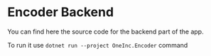 ﻿# Encoder Backend

You can find here the source code for the backend part of the app.

To run it use `dotnet run --project OneInc.Encoder` command